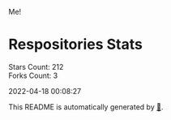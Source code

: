 Me!

# Respositories Stats
Stars Count: 212  
Forks Count: 3

2022-04-18 00:08:27  

This README is automatically generated by [🐰](https://github.com/rnitta/rnitta).
